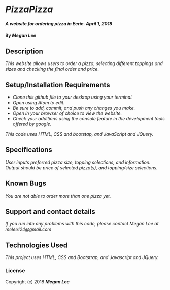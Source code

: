 # _PizzaPizza_

#### _A website for ordering pizza in Eerie.  April 1, 2018_

#### By _**Megan Lee**_

## Description

_This website allows users to order a pizza, selecting different toppings and sizes and checking the final order and price._

## Setup/Installation Requirements

* _Clone this github file to your desktop using your terminal._
* _Open using Atom to edit._
* _Be sure to add, commit, and push any changes you make._
* _Open in your browser of choice to view the website._
* _Check your additions using the console feature in the development tools offered by google._


_This code uses HTML, CSS and bootstap, and JavaScript and JQuery._

## Specifications

_User inputs preferred pizza size, topping selections, and information._
_Output should be price of selected pizza(s), and topping/size selections._


## Known Bugs
_You are not able to order more than one pizza yet._

## Support and contact details

_If you run into any problems with this code, please contact Megan Lee at melee124@gmail.com_

## Technologies Used

_This project uses HTML, CSS and Bootstrap, and Javascript and JQuery._

### License

Copyright (c) 2018 **_Megan Lee_**
